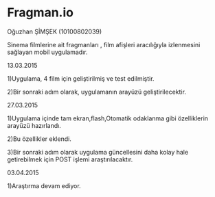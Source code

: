 # Fragman.io
Oğuzhan ŞİMŞEK (10100802039)

Sinema filmlerine ait fragmanları , film afişleri aracılığıyla izlenmesini sağlayan mobil uygulamadır.

13.03.2015

1)Uygulama, 4 film için geliştirilmiş ve test edilmiştir.

2)Bir sonraki adım olarak, uygulamanın arayüzü geliştirilecektir.


27.03.2015

1)Uygulama içinde tam ekran,flash,Otomatik odaklanma gibi özelliklerin arayüzü hazırlandı.

2)Bu özellikler eklendi.

3)Bir sonraki adım olarak uygulama güncellesini daha kolay hale getirebilmek için POST işlemi araştırılacaktır.

03.04.2015

1)Araştırma devam ediyor.
